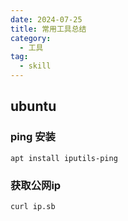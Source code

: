 ```yaml
---
date: 2024-07-25
title: 常用工具总结
category:
  - 工具
tag:
  - skill
---
```


## ubuntu

### ping 安装
```
apt install iputils-ping
```

### 获取公网ip
```
curl ip.sb
```
